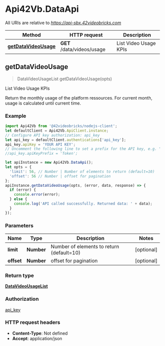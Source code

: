 # Api42Vb.DataApi

All URIs are relative to *https://api-sbx.42videobricks.com*

Method | HTTP request | Description
------------- | ------------- | -------------
[**getDataVideoUsage**](DataApi.md#getDataVideoUsage) | **GET** /data/videos/usage | List Video Usage KPIs



## getDataVideoUsage

> DataVideoUsageList getDataVideoUsage(opts)

List Video Usage KPIs

Return the monthly usage of the platform ressources. For current month, usage is calculated until current time.

### Example

```javascript
import Api42Vb from '@42videobricks/nodejs-client';
let defaultClient = Api42Vb.ApiClient.instance;
// Configure API key authorization: api_key
let api_key = defaultClient.authentications['api_key'];
api_key.apiKey = 'YOUR API KEY';
// Uncomment the following line to set a prefix for the API key, e.g. "Token" (defaults to null)
//api_key.apiKeyPrefix = 'Token';

let apiInstance = new Api42Vb.DataApi();
let opts = {
  'limit': 56, // Number | Number of elements to return (default=10)
  'offset': 56 // Number | offset for pagination
};
apiInstance.getDataVideoUsage(opts, (error, data, response) => {
  if (error) {
    console.error(error);
  } else {
    console.log('API called successfully. Returned data: ' + data);
  }
});
```

### Parameters


Name | Type | Description  | Notes
------------- | ------------- | ------------- | -------------
 **limit** | **Number**| Number of elements to return (default&#x3D;10) | [optional] 
 **offset** | **Number**| offset for pagination | [optional] 

### Return type

[**DataVideoUsageList**](DataVideoUsageList.md)

### Authorization

[api_key](../README.md#api_key)

### HTTP request headers

- **Content-Type**: Not defined
- **Accept**: application/json

